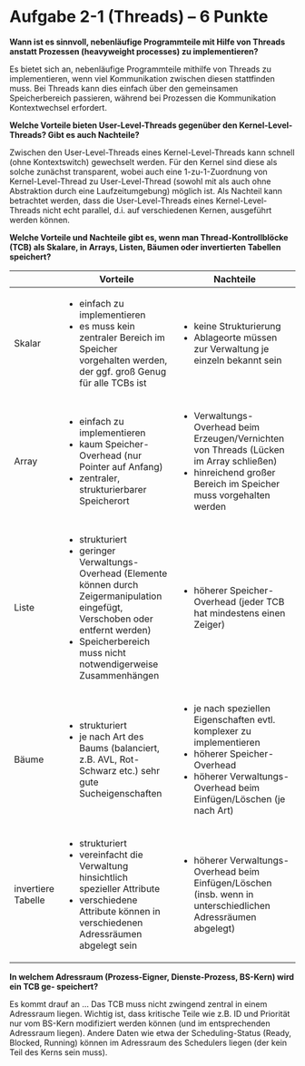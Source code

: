 # Aufgabe 2-1  (Threads)  – 6  Punkte

**Wann ist es sinnvoll, nebenläufige Programmteile mit Hilfe von Threads anstatt Prozessen
(heavyweight processes) zu implementieren?**

Es bietet sich an, nebenläufige Programmteile mithilfe von Threads zu implementieren, wenn viel Kommunikation zwischen diesen stattfinden muss. Bei Threads kann dies einfach über den gemeinsamen Speicherbereich passieren, während bei Prozessen die Kommunikation Kontextwechsel erfordert.

**Welche Vorteile bieten User-Level-Threads gegenüber den Kernel-Level-Threads? Gibt es
auch Nachteile?**

Zwischen den User-Level-Threads eines Kernel-Level-Threads kann schnell (ohne Kontextswitch) gewechselt werden. Für den Kernel sind diese als solche zunächst transparent, wobei auch eine 1-zu-1-Zuordnung von Kernel-Level-Thread zu User-Level-Thread (sowohl mit als auch ohne Abstraktion durch eine Laufzeitumgebung) möglich ist.
Als Nachteil kann betrachtet werden, dass die User-Level-Threads eines Kernel-Level-Threads nicht  echt parallel, d.i. auf verschiedenen Kernen, ausgeführt werden können.


**Welche Vorteile und Nachteile gibt es, wenn man Thread-Kontrollblöcke (TCB) als Skalare, in
Arrays, Listen, Bäumen oder invertierten Tabellen speichert?**

| | Vorteile | Nachteile 
| --- | --- | --- |
| Skalar | <ul><li>einfach zu implementieren</li><li>es muss kein zentraler Bereich im Speicher vorgehalten werden, der ggf. groß Genug für alle TCBs ist</li></ul> | <ul><li> keine Strukturierung </li> <li> Ablageorte müssen zur Verwaltung je einzeln bekannt sein </li></ul>
| Array | <ul><li> einfach zu implementieren </li> <li> kaum Speicher-Overhead (nur Pointer auf Anfang) </li> <li> zentraler, strukturierbarer Speicherort </li></ul> | <ul><li> Verwaltungs-Overhead beim Erzeugen/Vernichten von Threads (Lücken im Array schließen) </li>  <li> hinreichend großer Bereich im Speicher muss vorgehalten werden </li></ul> |
| Liste | <ul><li> strukturiert </li> <li> geringer Verwaltungs-Overhead (Elemente können durch Zeigermanipulation eingefügt, Verschoben oder entfernt werden) </li> <li> Speicherbereich muss nicht notwendigerweise Zusammenhängen </li> </ul> | <ul><li> höherer Speicher-Overhead (jeder TCB hat mindestens einen Zeiger) </li></ul> |
| Bäume | <ul><li> strukturiert </li> <li> je nach Art des Baums (balanciert, z.B. AVL, Rot-Schwarz etc.) sehr gute Sucheigenschaften </li> </ul> |  <ul><li> je nach speziellen Eigenschaften evtl. komplexer zu implementieren  </li> <li> höherer Speicher-Overhead </li> <li> höherer Verwaltungs-Overhead beim Einfügen/Löschen (je nach Art) </li></ul> 
| invertiere Tabelle | <ul><li> strukturiert </li> <li> vereinfacht die Verwaltung hinsichtlich spezieller Attribute </li> <li> verschiedene Attribute können in verschiedenen Adressräumen abgelegt sein </li></ul> | <ul><li> höherer Verwaltungs-Overhead beim Einfügen/Löschen (insb. wenn in unterschiedlichen Adressräumen abgelegt) </li></ul> |


**In welchem Adressraum (Prozess-Eigner, Dienste-Prozess, BS-Kern) wird ein TCB ge-
speichert?**

Es kommt drauf an …
Das TCB muss nicht zwingend zentral in einem Adressraum liegen. Wichtig ist, dass kritische Teile wie z.B. ID und Priorität nur vom BS-Kern modifiziert werden können (und im entsprechenden Adressraum liegen). Andere Daten wie etwa der Scheduling-Status (Ready, Blocked, Running) können im Adressraum des Schedulers liegen (der kein Teil des Kerns sein muss).
